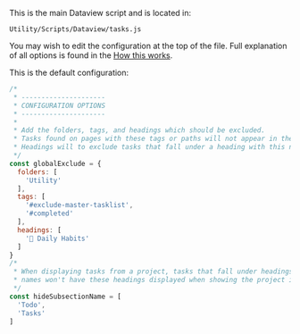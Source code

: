 This is the main Dataview script and is located in:

```
Utility/Scripts/Dataview/tasks.js
```

You may wish to edit the configuration at the top of the file. Full explanation of all options is found in the [How this works](How%20this%20works.md).

This is the default configuration:

```js
/*
 * ---------------------
 * CONFIGURATION OPTIONS
 * ---------------------
 *
 * Add the folders, tags, and headings which should be excluded.
 * Tasks found on pages with these tags or paths will not appear in the Tasks page.
 * Headings will to exclude tasks that fall under a heading with this name.
 */
const globalExclude = {
  folders: [
    'Utility'
  ],
  tags: [
    '#exclude-master-tasklist',
    '#completed'
  ],
  headings: [
    '🌱 Daily Habits'
  ]
}
/*
 * When displaying tasks from a project, tasks that fall under headings with these
 * names won't have these headings displayed when showing the project info
 */
const hideSubsectionName = [
  'Todo',
  'Tasks'
]
```
